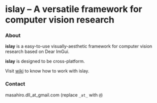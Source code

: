# islay – A versatile framework for computer vision research
### About
**islay** is a easy-to-use visually-aesthetic framework for computer vision research based on Dear ImGui.

**islay** is designed to be cross-platform.

Visit [wiki](https://github.com/mhirano/islay/wiki) to know how to work with islay.
   
### Contact
 masahiro.dll_at_gmail.com (replace `_at_` with `@`)
